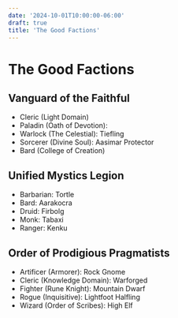 ```yaml
---
date: '2024-10-01T10:00:00-06:00'
draft: true
title: 'The Good Factions'
---
```


# The Good Factions

## Vanguard of the Faithful

 - Cleric (Light Domain)
 - Paladin (Oath of Devotion):
 - Warlock (The Celestial): Tiefling
 - Sorcerer (Divine Soul): Aasimar Protector
 - Bard (College of Creation)

## Unified Mystics Legion

 - Barbarian: Tortle
 - Bard: Aarakocra
 - Druid: Firbolg
 - Monk: Tabaxi
 - Ranger: Kenku

## Order of Prodigious Pragmatists

 - Artificer (Armorer): Rock Gnome
 - Cleric (Knowledge Domain): Warforged
 - Fighter (Rune Knight): Mountain Dwarf
 - Rogue (Inquisitive): Lightfoot Halfling
 - Wizard (Order of Scribes): High Elf